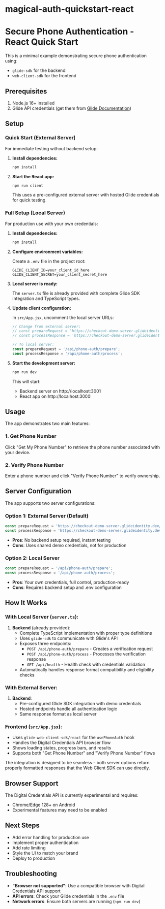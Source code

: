 # magical-auth-quickstart-react
# Secure Phone Authentication - React Quick Start

This is a minimal example demonstrating secure phone authentication using:
- `glide-sdk` for the backend
- `web-client-sdk` for the frontend

## Prerequisites

1. Node.js 16+ installed
2. Glide API credentials (get them from [Glide Documentation](https://docs.glideapi.com/))

## Setup

### Quick Start (External Server)

For immediate testing without backend setup:

1. **Install dependencies:**
   ```bash
   npm install
   ```

2. **Start the React app:**
   ```bash
   npm run client
   ```

   This uses a pre-configured external server with hosted Glide credentials for quick testing.

### Full Setup (Local Server)

For production use with your own credentials:

1. **Install dependencies:**
   ```bash
   npm install
   ```

2. **Configure environment variables:**
   
   Create a `.env` file in the project root:
   ```env
   GLIDE_CLIENT_ID=your_client_id_here
   GLIDE_CLIENT_SECRET=your_client_secret_here
   ```

3. **Local server is ready:**
   
   The `server.ts` file is already provided with complete Glide SDK integration and TypeScript types.

4. **Update client configuration:**
   
   In `src/App.jsx`, uncomment the local server URLs:
   ```javascript
   // Change from external server:
   // const prepareRequest = 'https://checkout-demo-server.glideidentity.dev/generate-get-request';
   // const processResponse = 'https://checkout-demo-server.glideidentity.dev/processCredential';
   
   // To local server:
   const prepareRequest = '/api/phone-auth/prepare';
   const processResponse = '/api/phone-auth/process';
   ```

5. **Start the development server:**
   ```bash
   npm run dev
   ```

   This will start:
   - Backend server on http://localhost:3001
   - React app on http://localhost:3000

## Usage

The app demonstrates two main features:

### 1. Get Phone Number
Click "Get My Phone Number" to retrieve the phone number associated with your device.

### 2. Verify Phone Number
Enter a phone number and click "Verify Phone Number" to verify ownership.

## Server Configuration

The app supports two server configurations:

### Option 1: External Server (Default)
```javascript
const prepareRequest = 'https://checkout-demo-server.glideidentity.dev/generate-get-request';
const processResponse = 'https://checkout-demo-server.glideidentity.dev/processCredential';
```
- **Pros**: No backend setup required, instant testing
- **Cons**: Uses shared demo credentials, not for production

### Option 2: Local Server
```javascript
const prepareRequest = '/api/phone-auth/prepare';
const processResponse = '/api/phone-auth/process';
```
- **Pros**: Your own credentials, full control, production-ready
- **Cons**: Requires backend setup and .env configuration

## How It Works

### With Local Server (`server.ts`):
1. **Backend** (already provided):
   - Complete TypeScript implementation with proper type definitions
   - Uses `glide-sdk` to communicate with Glide's API
   - Exposes three endpoints:
      - `POST /api/phone-auth/prepare` - Creates a verification request
      - `POST /api/phone-auth/process` - Processes the verification response
      - `GET /api/health` - Health check with credentials validation
   - Automatically handles response format compatibility and eligibility checks

### With External Server:
1. **Backend**:
   - Pre-configured Glide SDK integration with demo credentials
   - Hosted endpoints handle all authentication logic
   - Same response format as local server

### Frontend (`src/App.jsx`):
- Uses `glide-web-client-sdk/react` for the `usePhoneAuth` hook
- Handles the Digital Credentials API browser flow
- Shows loading states, progress bars, and results
- Supports both "Get Phone Number" and "Verify Phone Number" flows

The integration is designed to be seamless - both server options return properly formatted responses that the Web Client SDK can use directly.

## Browser Support

The Digital Credentials API is currently experimental and requires:
- Chrome/Edge 128+ on Android
- Experimental features may need to be enabled

## Next Steps

- Add error handling for production use
- Implement proper authentication
- Add rate limiting
- Style the UI to match your brand
- Deploy to production

## Troubleshooting

- **"Browser not supported"**: Use a compatible browser with Digital Credentials API support
- **API errors**: Check your Glide credentials in the `.env` file
- **Network errors**: Ensure both servers are running (`npm run dev`) 